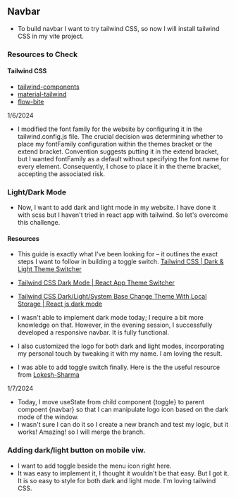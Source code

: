 ## Navbar

- To build navbar I want to try tailwind CSS, so now I will install tailwind CSS in my vite project.

### Resources to Check

#### Tailwind CSS

- [tailwind-components](https://tailwindcomponents.com/)
- [material-tailwind](https://www.material-tailwind.com/)
- [flow-bite](https://flowbite.com/)

1/6/2024

- I modified the font family for the website by configuring it in the tailwind.config.js file. The crucial decision was determining whether to place my fontFamily configuration within the themes bracket or the extend bracket. Convention suggests putting it in the extend bracket, but I wanted fontFamily as a default without specifying the font name for every element. Consequently, I chose to place it in the theme bracket, accepting the associated risk.

### Light/Dark Mode

- Now, I want to add dark and light mode in my website. I have done it with scss but I haven't tried in react app with tailwind. So let's overcome this challenge.

#### Resources

- This guide is exactly what I've been looking for – it outlines the exact steps I want to follow in building a toggle switch. [Tailwind CSS | Dark & Light Theme Switcher](https://www.youtube.com/watch?v=oMOe_32M6ss&ab_channel=JohnKomarnicki)

- [Tailwind CSS Dark Mode | React App Theme Switcher](https://www.youtube.com/watch?v=VylXkPy-MIc&ab_channel=OverClocked)
- [Tailwind CSS Dark/Light/System Base Change Theme With Local Storage | React js dark mode](https://www.youtube.com/watch?v=NMTq5HIxMa8&ab_channel=CodeAProgram)

- I wasn't able to implement dark mode today; I require a bit more knowledge on that. However, in the evening session, I successfully developed a responsive navbar. It is fully functional.

- I also customized the logo for both dark and light modes, incorporating my personal touch by tweaking it with my name. I am loving the result.

- I was able to add toggle switch finally. Here is the the useful resource from [Lokesh-Sharma](https://www.linkedin.com/pulse/creating-dark-light-mode-tailwind-css-reactjs-guide-beginners-sharma/)

1/7/2024

- Today, I move useState from child component {toggle} to parent compoent {navbar} so that I can manipulate logo icon based on the dark mode of the window.
- I wasn't sure I can do it so I create a new branch and test my logic, but it works! Amazing! so I will merge the branch.

### Adding dark/light button on mobile viw.

- I want to add toggle beside the menu icon right here.
- It was easy to implement it, I thought it wouldn't be that easy. But I got it. It is so easy to style for both dark and light mode. I'm loving tailwind CSS.
